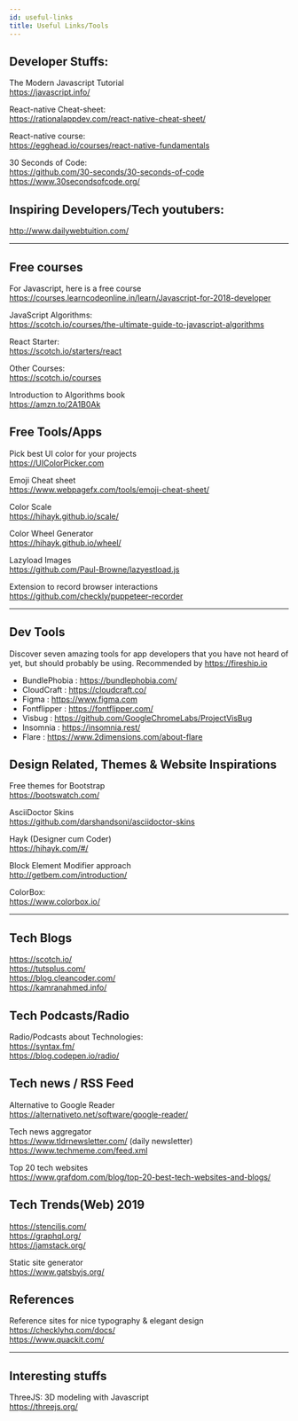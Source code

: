 ```yaml
---
id: useful-links
title: Useful Links/Tools
---
```



## Developer Stuffs:  

The Modern Javascript Tutorial  
https://javascript.info/


React-native Cheat-sheet:  
https://rationalappdev.com/react-native-cheat-sheet/  


React-native course:  
https://egghead.io/courses/react-native-fundamentals


30 Seconds of Code:  
https://github.com/30-seconds/30-seconds-of-code  
https://www.30secondsofcode.org/  


## Inspiring Developers/Tech youtubers:  
http://www.dailywebtuition.com/

--- 

## Free courses

For Javascript, here is a free course   
https://courses.learncodeonline.in/learn/Javascript-for-2018-developer

JavaScript Algorithms:  
https://scotch.io/courses/the-ultimate-guide-to-javascript-algorithms

React Starter:  
https://scotch.io/starters/react

Other Courses:  
https://scotch.io/courses

Introduction to Algorithms book   
https://amzn.to/2A1B0Ak


## Free Tools/Apps

Pick best UI color for your projects   
https://UIColorPicker.com


Emoji Cheat sheet   
https://www.webpagefx.com/tools/emoji-cheat-sheet/


Color Scale   
https://hihayk.github.io/scale/


Color Wheel Generator   
https://hihayk.github.io/wheel/


Lazyload Images   
https://github.com/Paul-Browne/lazyestload.js


Extension to record browser interactions   
https://github.com/checkly/puppeteer-recorder 

---

## Dev Tools

Discover seven amazing tools for app developers that you have not heard of yet, but should probably be using. 
Recommended by https://fireship.io

- BundlePhobia :  https://bundlephobia.com/
- CloudCraft : https://cloudcraft.co/
- Figma : https://www.figma.com
- Fontflipper : https://fontflipper.com/
- Visbug : https://github.com/GoogleChromeLabs/ProjectVisBug
- Insomnia : https://insomnia.rest/
- Flare : https://www.2dimensions.com/about-flare


## Design Related, Themes & Website Inspirations

Free themes for Bootstrap  
https://bootswatch.com/

AsciiDoctor Skins  
https://github.com/darshandsoni/asciidoctor-skins

Hayk (Designer cum Coder)  
https://hihayk.com/#/

Block Element Modifier approach  
http://getbem.com/introduction/

ColorBox:  
https://www.colorbox.io/

---

## Tech Blogs

https://scotch.io/  
https://tutsplus.com/  
https://blog.cleancoder.com/  
https://kamranahmed.info/

## Tech Podcasts/Radio

Radio/Podcasts about Technologies:  
https://syntax.fm/  
https://blog.codepen.io/radio/  


## Tech news / RSS Feed

Alternative to Google Reader  
https://alternativeto.net/software/google-reader/

Tech news aggregator  
https://www.tldrnewsletter.com/  (daily newsletter)  
https://www.techmeme.com/feed.xml

Top 20 tech websites  
https://www.grafdom.com/blog/top-20-best-tech-websites-and-blogs/


## Tech Trends(Web) 2019

https://stenciljs.com/  
https://graphql.org/  
https://jamstack.org/  

Static site generator  
https://www.gatsbyjs.org/  


## References

Reference sites for nice typography & elegant design  
https://checklyhq.com/docs/  
https://www.quackit.com/  

--- 

## Interesting stuffs

ThreeJS: 3D modeling with Javascript  
https://threejs.org/  


